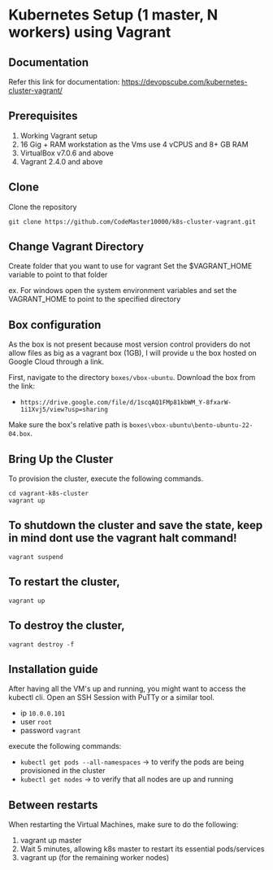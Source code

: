# Kubernetes Setup (1 master, N workers) using Vagrant

## Documentation

Refer this link for documentation: https://devopscube.com/kubernetes-cluster-vagrant/

## Prerequisites

1. Working Vagrant setup
2. 16 Gig + RAM workstation as the Vms use 4 vCPUS and 8+ GB RAM
3. VirtualBox v7.0.6 and above
4. Vagrant 2.4.0 and above

## Clone

Clone the repository
```shell
git clone https://github.com/CodeMaster10000/k8s-cluster-vagrant.git
```

## Change Vagrant Directory

Create folder that you want to use for vagrant
Set the $VAGRANT_HOME variable to point to that folder

ex. For windows open the system environment variables and set the VAGRANT_HOME to point to the specified directory

## Box configuration

As the box is not present because most version control providers do not allow files as big as a vagrant box (1GB),
I will provide u the box hosted on Google Cloud through a link.

First, navigate to the directory `boxes/vbox-ubuntu`.
Download the box from the link:

- `https://drive.google.com/file/d/1scqAQ1FMp81kbWM_Y-8fxarW-1i1Xvj5/view?usp=sharing`

Make sure the box's relative path is `boxes\vbox-ubuntu\bento-ubuntu-22-04.box`.

## Bring Up the Cluster

To provision the cluster, execute the following commands.

```shell
cd vagrant-k8s-cluster
vagrant up
```
## To shutdown the cluster and save the state, keep in mind dont use the vagrant halt command!

```shell
vagrant suspend
```

## To restart the cluster,

```shell
vagrant up
```

## To destroy the cluster,

```shell
vagrant destroy -f
```

## Installation guide

After having all the VM's up and running, you might want to access the kubectl cli.
Open an SSH Session with PuTTy or a similar tool.
- ip `10.0.0.101`
- user `root`
- password `vagrant`

execute the following commands:

- `kubectl get pods --all-namespaces` -> to verify the pods are being provisioned in the cluster
- `kubectl get nodes` -> to verify that all nodes are up and running

## Between restarts

When restarting the Virtual Machines, make sure to do the following:

1. vagrant up master
2. Wait 5 minutes, allowing k8s master to restart its essential pods/services
3. vagrant up (for the remaining worker nodes)  
